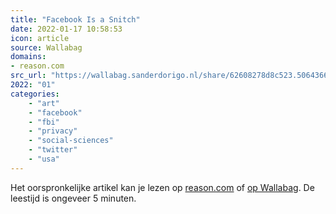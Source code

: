 ```yaml
---
title: "Facebook Is a Snitch"
date: 2022-01-17 10:58:53
icon: article
source: Wallabag
domains:
- reason.com
src_url: "https://wallabag.sanderdorigo.nl/share/62608278d8c523.50643662"
2022: "01"
categories:
    - "art"
    - "facebook"
    - "fbi"
    - "privacy"
    - "social-sciences"
    - "twitter"
    - "usa"
---
```

Het oorspronkelijke artikel kan je lezen op [reason.com](https://reason.com/2022/01/12/facebook-is-a-snitch/) of [op Wallabag](https://wallabag.sanderdorigo.nl/share/62608278d8c523.50643662). De leestijd is ongeveer 5 minuten.